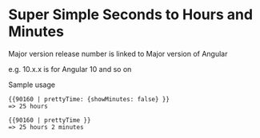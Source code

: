 # Super Simple Seconds to Hours and Minutes

Major version release number is linked to Major version of Angular

e.g. 10.x.x is for Angular 10 and so on

Sample usage

```angular2html
{{90160 | prettyTime: {showMinutes: false} }}
=> 25 hours

{{90160 | prettyTime }}
=> 25 hours 2 minutes
```
